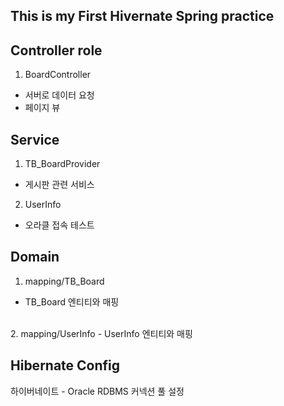 
## This is my First Hivernate Spring practice


## Controller role

  1. BoardController
  - 서버로 데이터 요청
  - 페이지 뷰
    
## Service

  1. TB_BoardProvider
  - 게시판 관련 서비스
  
  2. UserInfo
  - 오라클 접속 테스트 

## Domain
1. mapping/TB_Board
- TB_Board 엔티티와 매핑
<br>
2. mapping/UserInfo
- UserInfo 엔티티와 매핑


## Hibernate Config
하이버네이트 - Oracle RDBMS 커넥션 풀 설정

    
